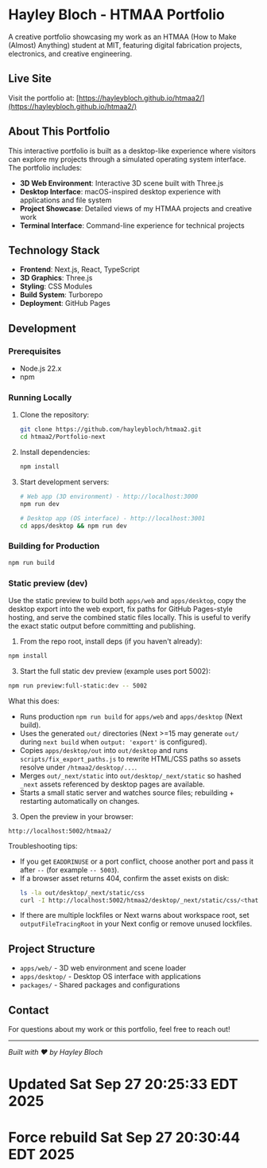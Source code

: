 # Hayley Bloch - HTMAA Portfolio

A creative portfolio showcasing my work as an HTMAA (How to Make (Almost) Anything) student at MIT, featuring digital fabrication projects, electronics, and creative engineering.

## Live Site
Visit the portfolio at: [https://hayleybloch.github.io/htmaa2/](https://hayleybloch.github.io/htmaa2/)

## About This Portfolio

This interactive portfolio is built as a desktop-like experience where visitors can explore my projects through a simulated operating system interface. The portfolio includes:

- **3D Web Environment**: Interactive 3D scene built with Three.js
- **Desktop Interface**: macOS-inspired desktop experience with applications and file system
- **Project Showcase**: Detailed views of my HTMAA projects and creative work
- **Terminal Interface**: Command-line experience for technical projects

## Technology Stack

- **Frontend**: Next.js, React, TypeScript
- **3D Graphics**: Three.js
- **Styling**: CSS Modules
- **Build System**: Turborepo
- **Deployment**: GitHub Pages

## Development

### Prerequisites
- Node.js 22.x
- npm

### Running Locally

1. Clone the repository:
   ```bash
   git clone https://github.com/hayleybloch/htmaa2.git
   cd htmaa2/Portfolio-next
   ```

2. Install dependencies:
   ```bash
   npm install
   ```

3. Start development servers:
   ```bash
   # Web app (3D environment) - http://localhost:3000
   npm run dev

   # Desktop app (OS interface) - http://localhost:3001
   cd apps/desktop && npm run dev
   ```

### Building for Production

```bash
npm run build
```

### Static preview (dev)

Use the static preview to build both `apps/web` and `apps/desktop`, copy the desktop export into the web export, fix paths for GitHub Pages-style hosting, and serve the combined static files locally. This is useful to verify the exact static output before committing and publishing.

1. From the repo root, install deps (if you haven't already):
```bash
npm install
```

3. Start the full static dev preview (example uses port 5002):
```bash
npm run preview:full-static:dev -- 5002
```

What this does:
- Runs production `npm run build` for `apps/web` and `apps/desktop` (Next build).
- Uses the generated `out/` directories (Next >=15 may generate `out/` during `next build` when `output: 'export'` is configured).
 - Copies `apps/desktop/out` into `out/desktop` and runs `scripts/fix_export_paths.js` to rewrite HTML/CSS paths so assets resolve under `/htmaa2/desktop/...`.
 - Merges `out/_next/static` into `out/desktop/_next/static` so hashed `_next` assets referenced by desktop pages are available.
- Starts a small static server and watches source files; rebuilding + restarting automatically on changes.

3. Open the preview in your browser:

```
http://localhost:5002/htmaa2/
```

Troubleshooting tips:
- If you get `EADDRINUSE` or a port conflict, choose another port and pass it after `--` (for example `-- 5003`).
- If a browser asset returns 404, confirm the asset exists on disk:
   ```bash
   ls -la out/desktop/_next/static/css
   curl -I http://localhost:5002/htmaa2/desktop/_next/static/css/<that-file>.css
   ```
- If there are multiple lockfiles or Next warns about workspace root, set `outputFileTracingRoot` in your Next config or remove unused lockfiles.


## Project Structure

- `apps/web/` - 3D web environment and scene loader
- `apps/desktop/` - Desktop OS interface with applications
- `packages/` - Shared packages and configurations

## Contact

For questions about my work or this portfolio, feel free to reach out!

---

*Built with ❤️ by Hayley Bloch*
# Updated Sat Sep 27 20:25:33 EDT 2025
# Force rebuild Sat Sep 27 20:30:44 EDT 2025
